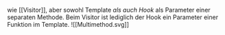 wie [[Visitor]], aber sowohl Template *als auch Hook* als Parameter einer separaten Methode. Beim Visitor ist lediglich der Hook ein Parameter einer Funktion im Template.
![[Multimethod.svg]]

